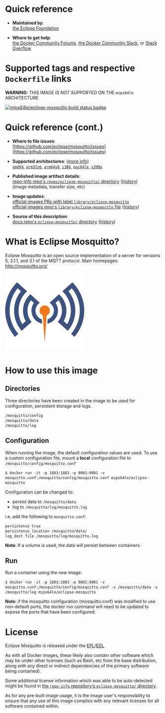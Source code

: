 <!--

********************************************************************************

WARNING:

    DO NOT EDIT "eclipse-mosquitto/README.md"

    IT IS AUTO-GENERATED

    (from the other files in "eclipse-mosquitto/" combined with a set of templates)

********************************************************************************

-->

# Quick reference

-	**Maintained by**:  
	[the Eclipse Foundation](https://github.com/eclipse/mosquitto)

-	**Where to get help**:  
	[the Docker Community Forums](https://forums.docker.com/), [the Docker Community Slack](http://dockr.ly/slack), or [Stack Overflow](https://stackoverflow.com/search?tab=newest&q=docker)

# Supported tags and respective `Dockerfile` links

**WARNING:** THIS IMAGE *IS NOT SUPPORTED* ON THE `mips64le` ARCHITECTURE

[![mips64le/eclipse-mosquitto build status badge](https://img.shields.io/jenkins/s/https/doi-janky.infosiftr.net/job/multiarch/job/mips64le/job/eclipse-mosquitto.svg?label=mips64le/eclipse-mosquitto%20%20build%20job)](https://doi-janky.infosiftr.net/job/multiarch/job/mips64le/job/eclipse-mosquitto/)

# Quick reference (cont.)

-	**Where to file issues**:  
	[https://github.com/eclipse/mosquitto/issues](https://github.com/eclipse/mosquitto/issues)

-	**Supported architectures**: ([more info](https://github.com/docker-library/official-images#architectures-other-than-amd64))  
	[`amd64`](https://hub.docker.com/r/amd64/eclipse-mosquitto/), [`arm32v6`](https://hub.docker.com/r/arm32v6/eclipse-mosquitto/), [`arm64v8`](https://hub.docker.com/r/arm64v8/eclipse-mosquitto/), [`i386`](https://hub.docker.com/r/i386/eclipse-mosquitto/), [`ppc64le`](https://hub.docker.com/r/ppc64le/eclipse-mosquitto/), [`s390x`](https://hub.docker.com/r/s390x/eclipse-mosquitto/)

-	**Published image artifact details**:  
	[repo-info repo's `repos/eclipse-mosquitto/` directory](https://github.com/docker-library/repo-info/blob/master/repos/eclipse-mosquitto) ([history](https://github.com/docker-library/repo-info/commits/master/repos/eclipse-mosquitto))  
	(image metadata, transfer size, etc)

-	**Image updates**:  
	[official-images PRs with label `library/eclipse-mosquitto`](https://github.com/docker-library/official-images/pulls?q=label%3Alibrary%2Feclipse-mosquitto)  
	[official-images repo's `library/eclipse-mosquitto` file](https://github.com/docker-library/official-images/blob/master/library/eclipse-mosquitto) ([history](https://github.com/docker-library/official-images/commits/master/library/eclipse-mosquitto))

-	**Source of this description**:  
	[docs repo's `eclipse-mosquitto/` directory](https://github.com/docker-library/docs/tree/master/eclipse-mosquitto) ([history](https://github.com/docker-library/docs/commits/master/eclipse-mosquitto))

# What is Eclipse Mosquitto?

Eclipse Mosquitto is an open source implementation of a server for versions 5, 3.1.1, and 3.1 of the MQTT protocol. Main homepages: http://mosquitto.org/

![logo](https://raw.githubusercontent.com/docker-library/docs/757578e3a44e5460a8a11d32a81776f8b74231a9/eclipse-mosquitto/logo.png)

# How to use this image

## Directories

Three directories have been created in the image to be used for configuration, persistent storage and logs.

	/mosquitto/config
	/mosquitto/data
	/mosquitto/log

## Configuration

When running the image, the default configuration values are used. To use a custom configuration file, mount a **local** configuration file to `/mosquitto/config/mosquitto.conf`

```console
$ docker run -it -p 1883:1883 -p 9001:9001 -v mosquitto.conf:/mosquitto/config/mosquitto.conf mips64le/eclipse-mosquitto
```

Configuration can be changed to:

-	persist data to `/mosquitto/data`
-	log to `/mosquitto/log/mosquitto.log`

i.e. add the following to `mosquitto.conf`:

	persistence true
	persistence_location /mosquitto/data/
	log_dest file /mosquitto/log/mosquitto.log

**Note**: If a volume is used, the data will persist between containers.

## Run

Run a container using the new image:

```console
$ docker run -it -p 1883:1883 -p 9001:9001 -v mosquitto.conf:/mosquitto/config/mosquitto.conf -v /mosquitto/data -v /mosquitto/log mips64le/eclipse-mosquitto
```

**Note**: if the mosquitto configuration (mosquitto.conf) was modified to use non-default ports, the docker run command will need to be updated to expose the ports that have been configured.

# License

Eclipse Mosquitto is released under the [EPL](https://www.eclipse.org/legal/epl-v10.html)/[EDL](https://eclipse.org/org/documents/edl-v10.php)

As with all Docker images, these likely also contain other software which may be under other licenses (such as Bash, etc from the base distribution, along with any direct or indirect dependencies of the primary software being contained).

Some additional license information which was able to be auto-detected might be found in [the `repo-info` repository's `eclipse-mosquitto/` directory](https://github.com/docker-library/repo-info/tree/master/repos/eclipse-mosquitto).

As for any pre-built image usage, it is the image user's responsibility to ensure that any use of this image complies with any relevant licenses for all software contained within.
